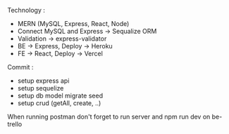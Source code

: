 Technology : 
- MERN (MySQL, Express, React, Node)
- Connect MySQL and Express -> Sequalize ORM
- Validation -> express-validator
- BE -> Express, Deploy -> Heroku
- FE -> React, Deploy -> Vercel

Commit :
- setup express api
- setup sequelize
- setup db model migrate seed
- setup crud (getAll, create, ..)

When running postman don't forget to run server and npm run dev on be-trello
